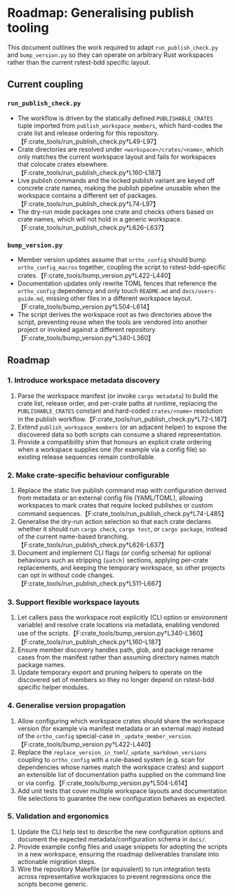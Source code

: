 # Roadmap: Generalising publish tooling

This document outlines the work required to adapt `run_publish_check.py` and
`bump_version.py` so they can operate on arbitrary Rust workspaces rather than
the current rstest-bdd specific layout.

## Current coupling

### `run_publish_check.py`
- The workflow is driven by the statically defined
  `PUBLISHABLE_CRATES` tuple imported from `publish_workspace_members`, which
  hard-codes the crate list and release ordering for this repository.【F:crate_tools/run_publish_check.py†L49-L97】
- Crate directories are resolved under `<workspace>/crates/<name>`, which only
  matches the current workspace layout and fails for workspaces that colocate
  crates elsewhere.【F:crate_tools/run_publish_check.py†L160-L187】
- Live publish commands and the locked publish variant are keyed off concrete
  crate names, making the publish pipeline unusable when the workspace contains
  a different set of packages.【F:crate_tools/run_publish_check.py†L74-L97】
- The dry-run mode packages one crate and checks others based on crate names,
  which will not hold in a generic workspace.【F:crate_tools/run_publish_check.py†L626-L637】

### `bump_version.py`
- Member version updates assume that `ortho_config` should bump
  `ortho_config_macros` together, coupling the script to rstest-bdd-specific
  crates.【F:crate_tools/bump_version.py†L422-L440】
- Documentation updates only rewrite TOML fences that reference the
  `ortho_config` dependency and only touch `README.md` and
  `docs/users-guide.md`, missing other files in a different workspace layout.【F:crate_tools/bump_version.py†L504-L614】
- The script derives the workspace root as two directories above the script,
  preventing reuse when the tools are vendored into another project or invoked
  against a different repository.【F:crate_tools/bump_version.py†L340-L360】

## Roadmap

### 1. Introduce workspace metadata discovery
1. Parse the workspace manifest (or invoke `cargo metadata`) to build the crate
   list, release order, and per-crate paths at runtime, replacing the
   `PUBLISHABLE_CRATES` constant and hard-coded `crates/<name>` resolution in the
   publish workflow.【F:crate_tools/run_publish_check.py†L72-L187】
2. Extend `publish_workspace_members` (or an adjacent helper) to expose the
   discovered data so both scripts can consume a shared representation.
3. Provide a compatibility shim that honours an explicit crate ordering when a
   workspace supplies one (for example via a config file) so existing release
   sequences remain controllable.

### 2. Make crate-specific behaviour configurable
1. Replace the static live publish command map with configuration derived from
   metadata or an external config file (YAML/TOML), allowing workspaces to mark
   crates that require locked publishes or custom command sequences.【F:crate_tools/run_publish_check.py†L74-L485】
2. Generalise the dry-run action selection so that each crate declares whether
   it should run `cargo check`, `cargo test`, or `cargo package`, instead of the
   current name-based branching.【F:crate_tools/run_publish_check.py†L626-L637】
3. Document and implement CLI flags (or config schema) for optional behaviours
   such as stripping `[patch]` sections, applying per-crate replacements, and
   keeping the temporary workspace, so other projects can opt in without code
   changes.【F:crate_tools/run_publish_check.py†L511-L667】

### 3. Support flexible workspace layouts
1. Let callers pass the workspace root explicitly (CLI option or environment
   variable) and resolve crate locations via metadata, enabling vendored use of
   the scripts.【F:crate_tools/bump_version.py†L340-L360】【F:crate_tools/run_publish_check.py†L160-L187】
2. Ensure member discovery handles path, glob, and package rename cases from the
   manifest rather than assuming directory names match package names.
3. Update temporary export and pruning helpers to operate on the discovered set
   of members so they no longer depend on rstest-bdd specific helper modules.

### 4. Generalise version propagation
1. Allow configuring which workspace crates should share the workspace version
   (for example via manifest metadata or an external map) instead of the
   `ortho_config` special-case in `_update_member_version`.【F:crate_tools/bump_version.py†L422-L440】
2. Replace the `replace_version_in_toml`/`_update_markdown_versions` coupling to
   `ortho_config` with a rule-based system (e.g. scan for dependencies whose
   names match the workspace crates) and support an extensible list of
   documentation paths supplied on the command line or via config.【F:crate_tools/bump_version.py†L504-L614】
3. Add unit tests that cover multiple workspace layouts and documentation file
   selections to guarantee the new configuration behaves as expected.

### 5. Validation and ergonomics
1. Update the CLI help text to describe the new configuration options and
   document the expected metadata/configuration schema in `docs/`.
2. Provide example config files and usage snippets for adopting the scripts in a
   new workspace, ensuring the roadmap deliverables translate into actionable
   migration steps.
3. Wire the repository Makefile (or equivalent) to run integration tests across
   representative workspaces to prevent regressions once the scripts become
   generic.
